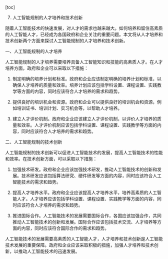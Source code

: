 
[toc]                    
                
                
7. 人工智能规制的人才培养和技术创新

随着人工智能技术的快速发展，对人才的需求也越来越大。如何培养和留住高素质的人工智能人才，已经成为各国政府和企业关注的重要问题。本文将从人才培养和技术创新两个方面来探讨人工智能规制的人才培养和技术创新。

一、人工智能规制的人才培养

人工智能规制的人才培养需要培养具备人工智能知识和技能的高素质人才。在人才培养方面，政府和企业可以采取以下措施：

1. 制定明确的培养计划和标准。政府和企业应该制定明确的培养计划和标准，以确保人才培养的质量和效率。培养计划应该包括学科设置、课程设置、实践教学等方面的内容，同时应该符合人才培养的需求和趋势。

2. 提供良好的培训机会和资源。政府和企业可以提供良好的培训机会和资源，例如培训证书、培训计划、实习机会等，以帮助人才培养。

3. 建立人才评价机制。政府和企业应该建立人才评价机制，以评价人才培养的质量和效率。人才评价机制应该包括学科设置、课程设置、实践教学等方面的内容，同时应该符合人才培养的需求和趋势。

二、人工智能规制的技术创新

人工智能规制的技术创新可以促进人工智能技术的发展，提高人工智能技术的性能和效率。在技术创新方面，可以采取以下措施：

1. 加强技术研发。政府和企业应该加强技术研发，推动人工智能技术的创新和发展。技术研发应该包括算法研究、硬件研发等方面的内容，同时应该符合人工智能技术的需求和趋势。

2. 提高人才培养水平。政府和企业应该提高人才培养水平，培养高素质的人工智能人才。人才培养应该包括学科设置、课程设置、实践教学等方面的内容，同时应该符合人才培养的需求和趋势。

3. 推进国际合作。人工智能技术的发展需要国际合作，各国应该加强合作，共同推动人工智能技术的创新和发展。国际合作应该包括技术交流、人才培养等方面的内容，同时应该符合国际合作的需求和趋势。

人工智能技术的发展需要高素质的人工智能人才，人才培养和技术创新是人工智能技术发展的重要保障。政府和企业应该采取积极的措施，加强人才培养和技术创新，以推动人工智能技术的迅速发展。

